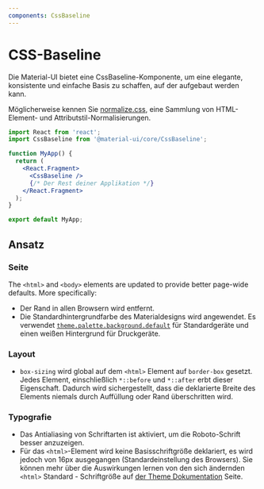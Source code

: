 ```yaml
---
components: CssBaseline
---
```


# CSS-Baseline

<p class="description">Die Material-UI bietet eine CssBaseline-Komponente, um eine elegante, konsistente und einfache Basis zu schaffen, auf der aufgebaut werden kann.</p>

Möglicherweise kennen Sie [normalize.css](https://github.com/necolas/normalize.css), eine Sammlung von HTML-Element- und Attributstil-Normalisierungen.

```jsx
import React from 'react';
import CssBaseline from '@material-ui/core/CssBaseline';

function MyApp() {
  return (
    <React.Fragment>
      <CssBaseline />
      {/* Der Rest deiner Applikation */}
    </React.Fragment>
  );
}

export default MyApp;
```

## Ansatz

### Seite

The `<html>` and `<body>` elements are updated to provide better page-wide defaults. More specifically:

- Der Rand in allen Browsern wird entfernt.
- Die Standardhintergrundfarbe des Materialdesigns wird angewendet. Es verwendet [`theme.palette.background.default`](/customization/default-theme/?expend-path=$.palette.background) für Standardgeräte und einen weißen Hintergrund für Druckgeräte.

### Layout

- `box-sizing` wird global auf dem `<html>` Element auf `border-box` gesetzt. Jedes Element, einschließlich `*::before` und `*::after` erbt dieser Eigenschaft. Dadurch wird sichergestellt, dass die deklarierte Breite des Elements niemals durch Auffüllung oder Rand überschritten wird.

### Typografie

- Das Antialiasing von Schriftarten ist aktiviert, um die Roboto-Schrift besser anzuzeigen.
- Für das `<html>`-Element wird keine Basisschriftgröße deklariert, es wird jedoch von 16px ausgegangen (Standardeinstellung des Browsers). Sie können mehr über die Auswirkungen lernen von den sich ändernden `<html>` Standard - Schriftgröße auf [der Theme Dokumentation](/customization/typography/#typography-html-font-size) Seite.